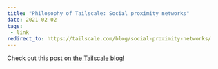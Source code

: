 ```yaml
---
title: "Philosophy of Tailscale: Social proximity networks"
date: 2021-02-02
tags:
 - link
redirect_to: https://tailscale.com/blog/social-proximity-networks/
---
```


Check out this post [on the Tailscale
blog](https://tailscale.com/blog/social-proximity-networks/)!
